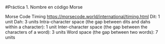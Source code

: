 #Práctica 1. Nombre en código Morse

Morse Code Timing
https://morsecode.world/international/timing.html
    Dit: 1 unit
    Dah: 3 units
    Intra-character space (the gap between dits and dahs within a character): 1 unit
    Inter-character space (the gap between the characters of a word): 3 units
    Word space (the gap between two words): 7 units


